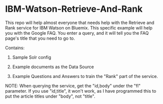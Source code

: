# IBM-Watson-Retrieve-And-Rank

This repo will help almost everyone that needs help with the Retrieve and Rank service for IBM Watson on Bluemix. This specific example will help you with the Google FAQ. You enter a query, and it will tell you the FAQ page's title that you need to go to.

Contains:
1. Sample Solr config

2. Example documents as the Data Source

3. Example Questions and Answers to train the "Rank" part of the service.


NOTE: When querying the service, get the "id,body" under the "fl" parameter. If you use "id,title", it won't work, as I have programmed this to put the article titles under "body", not "title".
